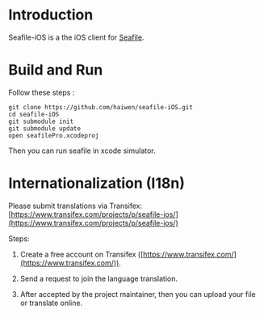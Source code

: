
Introduction
============

Seafile-iOS is a the iOS client for [Seafile](http://www.seafile.com).

Build and Run
=============

Follow these steps :

	git clone https://github.com/haiwen/seafile-iOS.git
	cd seafile-iOS
	git submodule init
	git submodule update
	open seafilePro.xcodeproj

Then you can run seafile in xcode simulator.


Internationalization (I18n)
==========

Please submit translations via Transifex: [https://www.transifex.com/projects/p/seafile-ios/](https://www.transifex.com/projects/p/seafile-ios/)

Steps:

1. Create a free account on Transifex ([https://www.transifex.com/](https://www.transifex.com/)).

2. Send a request to join the language translation.

3. After accepted by the project maintainer, then you can upload your file or translate online.